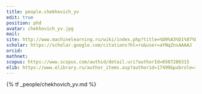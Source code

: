 ```yaml
---
title: people.chekhovich_yv
edit: true
position: phd
avatar: chekhovich_yv.jpg
mail:
site: http://www.machinelearning.ru/wiki/index.php?title=%D0%A3%D1%87%D0%B0%D1%81%D1%82%D0%BD%D0%B8%D0%BA:Yury_Chekhovich
scholar: https://scholar.google.com/citations?hl=ru&user=aYNqZnsAAAAJ
orcid:
mathnet:
scopus: https://www.scopus.com/authid/detail.uri?authorId=6507286315
elib: https://www.elibrary.ru/author_items.asp?authorid=17499&pubrole=100&show_refs=1&show_option=0
---
```


{% tf _people/chekhovich_yv.md %}
